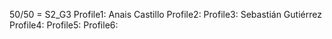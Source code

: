 50/50 = S2_G3
Profile1: Anais Castillo
Profile2:
Profile3: Sebastián Gutiérrez
Profile4:
Profile5:
Profile6:

